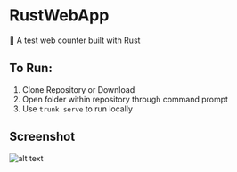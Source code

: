 # RustWebApp
🦀 A test web counter built with Rust

## To Run: 
1. Clone Repository or Download
2. Open folder within repository through command prompt
3. Use `trunk serve` to run locally



## Screenshot
![alt text](https://github.com/tomrainford/RustWebCounter/blob/main/screenshot.png)
